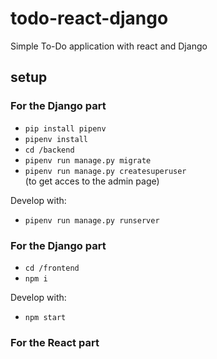 # todo-react-django
Simple To-Do application with react and Django

## setup   
### For the Django part
- `pip install pipenv`
- `pipenv install`
- `cd /backend`
- `pipenv run manage.py migrate`
- `pipenv run manage.py createsuperuser`   
(to get acces to the admin page)

Develop with: 
- `pipenv run manage.py runserver`

### For the Django part
- `cd /frontend`
- `npm i`

Develop with: 
- `npm start`

### For the React part